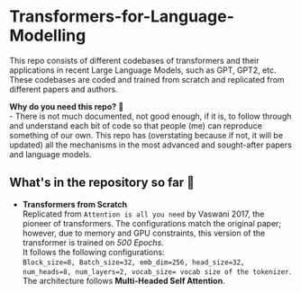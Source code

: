 # Transformers-for-Language-Modelling
This repo consists of different codebases of transformers and their applications in recent Large Language Models, such as GPT, GPT2, etc. These codebases are coded and trained from scratch and replicated from different papers and authors. 

**Why do you need this repo?** 🤔  <br>-
There is not much documented, not good enough, if it is, to follow through and understand each bit of code so that people (me) can reproduce something of our own. This repo has (overstating because if not, it will be updated) all the mechanisms in the most advanced and sought-after papers and language models.

## What's in the repository so far 🚀
- **Transformers from Scratch** <br>
Replicated from `Attention is all you need` by Vaswani 2017, the pioneer of transformers. The configurations match the original paper; however, due to memory and GPU constraints, this version of the transformer is trained on *500 Epochs*. <br>
It follows the following configurations: <br>
`Block_size=8, Batch_size=32, emb_dim=256, head_size=32, num_heads=8, num_layers=2, vocab_size= vocab size of the tokenizer`. <br>
The architecture follows **Multi-Headed Self Attention**.



